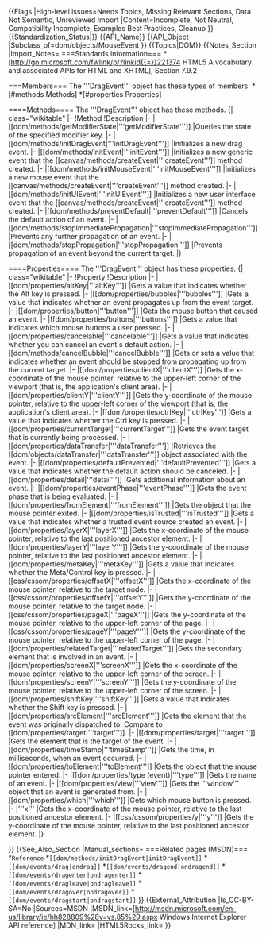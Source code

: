 {{Flags
|High-level issues=Needs Topics, Missing Relevant Sections, Data Not Semantic, Unreviewed Import
|Content=Incomplete, Not Neutral, Compatibility Incomplete, Examples Best Practices, Cleanup
}}
{{Standardization_Status|}}
{{API_Name}}
{{API_Object
|Subclass_of=dom/objects/MouseEvent
}}
{{Topics|DOM}}
{{Notes_Section
|Import_Notes=
===Standards information===
*[http://go.microsoft.com/fwlink/p/?linkid{{=}}221374 HTML5 A vocabulary and associated APIs for HTML and XHTML], Section 7.9.2


===Members===
The '''DragEvent''' object has these types of members:
*[#methods Methods]
*[#properties Properties]


====Methods====
The '''DragEvent''' object has these methods.
{| class="wikitable"
|-
!Method
!Description
|-
|[[dom/methods/getModifierState|'''getModifierState''']]
|Queries the state of the specified modifier key.
|-
|[[dom/methods/initDragEvent|'''initDragEvent''']]
|Initializes a new drag event.
|-
|[[dom/methods/initEvent|'''initEvent''']]
|Initializes a new generic event that the  [[canvas/methods/createEvent|'''createEvent''']] method created.
|-
|[[dom/methods/initMouseEvent|'''initMouseEvent''']]
|Initializes a new mouse event that the  [[canvas/methods/createEvent|'''createEvent''']] method created.
|-
|[[dom/methods/initUIEvent|'''initUIEvent''']]
|Initializes a new user interface event that the  [[canvas/methods/createEvent|'''createEvent''']] method created.
|-
|[[dom/methods/preventDefault|'''preventDefault''']]
|Cancels the default action of an event.
|-
|[[dom/methods/stopImmediatePropagation|'''stopImmediatePropagation''']]
|Prevents any further propagation of an event.
|-
|[[dom/methods/stopPropagation|'''stopPropagation''']]
|Prevents propagation of an event beyond the current target.
|}
 

====Properties====
The '''DragEvent''' object has these properties.
{| class="wikitable"
|-
!Property
!Description
|-
|[[dom/properties/altKey|'''altKey''']]
|Gets a value that indicates whether the Alt key is pressed.
|-
|[[dom/properties/bubbles|'''bubbles''']]
|Gets a value that  indicates whether an event propagates up from the event target.
|-
|[[dom/properties/button|'''button''']]
|Gets the mouse button that caused an event.
|-
|[[dom/properties/buttons|'''buttons''']]
|Gets a value that indicates which mouse buttons  a user pressed.
|-
|[[dom/properties/cancelable|'''cancelable''']]
|Gets a value that indicates whether you can cancel an event's default action.
|-
|[[dom/methods/cancelBubble|'''cancelBubble''']]
|Gets or sets a value that indicates whether an event should be stopped from propagating up from the current target.
|-
|[[dom/properties/clientX|'''clientX''']]
|Gets the x-coordinate of the mouse pointer, relative to the upper-left corner of the viewport (that is, the application's client area).
|-
|[[dom/properties/clientY|'''clientY''']]
|Gets the y-coordinate of the mouse pointer, relative to the upper-left corner of the viewport (that is, the application's client area).
|-
|[[dom/properties/ctrlKey|'''ctrlKey''']]
|Gets a value that indicates whether the Ctrl key is pressed.
|-
|[[dom/properties/currentTarget|'''currentTarget''']]
|Gets the event target that is currently being processed.
|-
|[[dom/properties/dataTransfer|'''dataTransfer''']]
|Retrieves the [[dom/objects/dataTransfer|'''dataTransfer''']] object associated with the event.
|-
|[[dom/properties/defaultPrevented|'''defaultPrevented''']]
|Gets a value that indicates whether the default action should be canceled.
|-
|[[dom/properties/detail|'''detail''']]
|Gets additional  information about  an event.
|-
|[[dom/properties/eventPhase|'''eventPhase''']]
|Gets the event phase that is being evaluated.
|-
|[[dom/properties/fromElement|'''fromElement''']]
|Gets the object that the mouse pointer exited.
|-
|[[dom/properties/isTrusted|'''isTrusted''']]
|Gets a value that indicates whether a trusted event source created an event.
|-
|[[dom/properties/layerX|'''layerX''']]
|Gets the x-coordinate of the mouse pointer, relative to the last positioned ancestor element.
|-
|[[dom/properties/layerY|'''layerY''']]
|Gets the y-coordinate of the mouse pointer, relative to the last positioned ancestor element.
|-
|[[dom/properties/metaKey|'''metaKey''']]
|Gets a value that indicates whether the Meta/Control key is pressed.
|-
|[[css/cssom/properties/offsetX|'''offsetX''']]
|Gets the x-coordinate of the mouse pointer, relative to the target node.
|-
|[[css/cssom/properties/offsetY|'''offsetY''']]
|Gets the y-coordinate of the mouse pointer, relative to the target node.
|-
|[[css/cssom/properties/pageX|'''pageX''']]
|Gets the y-coordinate of the mouse pointer, relative to the upper-left corner of the page.
|-
|[[css/cssom/properties/pageY|'''pageY''']]
|Gets the y-coordinate of the mouse pointer, relative to the upper-left corner of the page.
|-
|[[dom/properties/relatedTarget|'''relatedTarget''']]
|Gets   the secondary element that is involved in an event.
|-
|[[dom/properties/screenX|'''screenX''']]
|Gets the x-coordinate of the mouse pointer, relative to the  upper-left corner of the screen.
|-
|[[dom/properties/screenY|'''screenY''']]
|Gets the y-coordinate of the mouse pointer, relative to the  upper-left corner of the screen.
|-
|[[dom/properties/shiftKey|'''shiftKey''']]
|Gets a value that indicates whether the Shift key is pressed.
|-
|[[dom/properties/srcElement|'''srcElement''']]
|Gets the element that the event was originally dispatched to. Compare to [[dom/properties/target|'''target''']].
|-
|[[dom/properties/target|'''target''']]
|Gets the element that is the target of the event.
|-
|[[dom/properties/timeStamp|'''timeStamp''']]
|Gets the time, in milliseconds, when an event occurred.
|-
|[[dom/properties/toElement|'''toElement''']]
|Gets the object that the mouse pointer entered.
|-
|[[dom/properties/type (event)|'''type''']]
|Gets the name of an event.
|-
|[[dom/properties/view|'''view''']]
|Gets  the '''window''' object  that an  event is generated from.
|-
|[[dom/properties/which|'''which''']]
|Gets which mouse button is pressed.
|-
|'''x'''
|Gets the x-coordinate of the mouse pointer, relative to the last positioned ancestor element.
|-
|[[css/cssom/properties/y|'''y''']]
|Gets the y-coordinate of the mouse pointer, relative to the last positioned ancestor element.
|}
 

}}
{{See_Also_Section
|Manual_sections=
===Related pages (MSDN)===
*<code>Reference</code>
*<code>[[dom/methods/initDragEvent|initDragEvent]]</code>
*<code>[[dom/events/drag|ondrag]]</code>
*<code>[[dom/events/dragend|ondragend]]</code>
*<code>[[dom/events/dragenter|ondragenter]]</code>
*<code>[[dom/events/dragleave|ondragleave]]</code>
*<code>[[dom/events/dragover|ondragover]]</code>
*<code>[[dom/events/dragstart|ondragstart]]</code>
}}
{{External_Attribution
|Is_CC-BY-SA=No
|Sources=MSDN
|MSDN_link=[http://msdn.microsoft.com/en-us/library/ie/hh828809%28v=vs.85%29.aspx Windows Internet Explorer API reference]
|MDN_link=
|HTML5Rocks_link=
}}